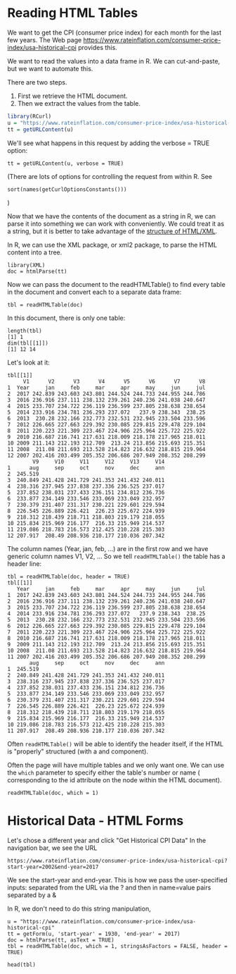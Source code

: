 # Reading HTML Tables

We want to get the CPI (consumer price index) 
for each month for the last few years.
The Web page
https://www.rateinflation.com/consumer-price-index/usa-historical-cpi
provides this.

We want to read the values into a data frame in R.
We can cut-and-paste, but we want to automate this.

There are two steps.
1. First we retrieve the HTML document.
1. Then we extract the values from the table.

```r
library(RCurl)
u = "https://www.rateinflation.com/consumer-price-index/usa-historical-cpi"
tt = getURLContent(u)
```

We'll see what happens in this request by adding the verbose = TRUE option:
```
tt = getURLContent(u, verbose = TRUE)
```
(There are lots of options for  controlling the request  from within R.
See
```
sort(names(getCurlOptionsConstants()))
```
)


Now that we have the contents of the document as a string in R,
we can parse it into something we can work with conveniently.
We could treat it as a string, but it is better to take
advantage of the [structure of HTML/XML](HTML.html).

In R, we can use the XML package, or xml2 package,
to parse the HTML content into a tree.
```
library(XML)
doc = htmlParse(tt)
```

Now we can pass the document to the readHTMLTable() to 
find every table in the document and convert each to a separate data frame:
```
tbl = readHTMLTable(doc)
```
In this document, there is only one table:
```
length(tbl)
[1] 1
dim(tbl[[1]])
[1] 12 14
```

Let's look at it:
```
tbl[[1]]
     V1      V2      V3      V4      V5      V6      V7      V8
1  Year     jan     feb     mar     apr     may     jun     jul
2  2017 242.839 243.603 243.801 244.524 244.733 244.955 244.786
3  2016 236.916 237.111 238.132 239.261 240.236 241.038 240.647
4  2015 233.707 234.722 236.119 236.599 237.805 238.638 238.654
5  2014 233.916 234.781 236.293 237.072   237.9 238.343  238.25
6  2013  230.28 232.166 232.773 232.531 232.945 233.504 233.596
7  2012 226.665 227.663 229.392 230.085 229.815 229.478 229.104
8  2011 220.223 221.309 223.467 224.906 225.964 225.722 225.922
9  2010 216.687 216.741 217.631 218.009 218.178 217.965 218.011
10 2009 211.143 212.193 212.709  213.24 213.856 215.693 215.351
11 2008  211.08 211.693 213.528 214.823 216.632 218.815 219.964
12 2007 202.416 203.499 205.352 206.686 207.949 208.352 208.299
        V9     V10     V11     V12     V13     V14
1      aug     sep     oct     nov     dec     ann
2  245.519                                        
3  240.849 241.428 241.729 241.353 241.432 240.011
4  238.316 237.945 237.838 237.336 236.525 237.017
5  237.852 238.031 237.433 236.151 234.812 236.736
6  233.877 234.149 233.546 233.069 233.049 232.957
7  230.379 231.407 231.317 230.221 229.601 229.594
8  226.545 226.889 226.421  226.23 225.672 224.939
9  218.312 218.439 218.711 218.803 219.179 218.055
10 215.834 215.969 216.177  216.33 215.949 214.537
11 219.086 218.783 216.573 212.425 210.228 215.303
12 207.917  208.49 208.936 210.177 210.036 207.342
```
The column names (Year, jan, feb, ...) are in the first row and we have generic column names
V1, V2, ...
So we tell `readHTMLTable()` the table has a header line:
```
tbl = readHTMLTable(doc, header = TRUE)
tbl[[1]]
   Year     jan     feb     mar     apr     may     jun     jul
1  2017 242.839 243.603 243.801 244.524 244.733 244.955 244.786
2  2016 236.916 237.111 238.132 239.261 240.236 241.038 240.647
3  2015 233.707 234.722 236.119 236.599 237.805 238.638 238.654
4  2014 233.916 234.781 236.293 237.072   237.9 238.343  238.25
5  2013  230.28 232.166 232.773 232.531 232.945 233.504 233.596
6  2012 226.665 227.663 229.392 230.085 229.815 229.478 229.104
7  2011 220.223 221.309 223.467 224.906 225.964 225.722 225.922
8  2010 216.687 216.741 217.631 218.009 218.178 217.965 218.011
9  2009 211.143 212.193 212.709  213.24 213.856 215.693 215.351
10 2008  211.08 211.693 213.528 214.823 216.632 218.815 219.964
11 2007 202.416 203.499 205.352 206.686 207.949 208.352 208.299
       aug     sep     oct     nov     dec     ann
1  245.519                                        
2  240.849 241.428 241.729 241.353 241.432 240.011
3  238.316 237.945 237.838 237.336 236.525 237.017
4  237.852 238.031 237.433 236.151 234.812 236.736
5  233.877 234.149 233.546 233.069 233.049 232.957
6  230.379 231.407 231.317 230.221 229.601 229.594
7  226.545 226.889 226.421  226.23 225.672 224.939
8  218.312 218.439 218.711 218.803 219.179 218.055
9  215.834 215.969 216.177  216.33 215.949 214.537
10 219.086 218.783 216.573 212.425 210.228 215.303
11 207.917  208.49 208.936 210.177 210.036 207.342
```

Often `readHTMLTable()` will be able to identify the header itself,
if the HTML is "properly" structured (with a <thead> and <tbody> component).


Often the page will have multiple tables and we only want one.
We can use the `which` parameter to specify either the table's number or name (
corresponding to the id attribute on the <table> node within the
HTML document).
```
readHTMLTable(doc, which = 1)
```


# Historical Data - HTML Forms

Let's chose a different year and click "Get Historical CPI Data"
In the navigation bar, we see the URL
```
https://www.rateinflation.com/consumer-price-index/usa-historical-cpi?start-year=2002&end-year=2017
```
We see the start-year and end-year.
This is how we pass the user-specified inputs: separated from the URL via the ?
and then in name=value pairs separated by a &

In R, we don't need to do this string manipulation,
```
u = "https://www.rateinflation.com/consumer-price-index/usa-historical-cpi"
tt = getForm(u, 'start-year' = 1930, 'end-year' = 2017)
doc = htmlParse(tt, asText = TRUE)
tbl = readHTMLTable(doc, which = 1, stringsAsFactors = FALSE, header = TRUE)
```

```
head(tbl)
```


